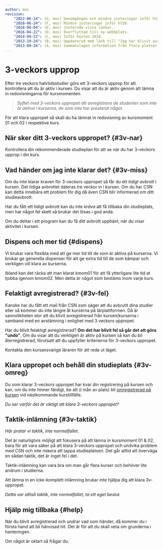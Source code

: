 ```yaml
---
author: mos
revision:
    "2022-06-24": (G, mos) Genomgången och mindre justeringar inför ht22.
    "2020-06-24": (F, mos) Mindre justeringar inför ht20.
    "2016-08-04": (E, mos) Justerade vissa länkar.
    "2016-04-22": (D, mos) Överflyttad till ny webbplats.
    "2014-09-22": (C, mos) Inför hösten 2014.
    "2013-10-24": (B, mos) Uppdaterad med länk till "Jag har blivit avregistrerad?".
    "2013-09-26": (A, mos) Sammanslagen information från flera platser, eget dokument.
...
```

3-veckors upprop
==================================

Efter tre veckors halvtidsstudier görs ett 3-veckors upprop för att kontrollera att du är aktiv i kursen. Du visar att du är aktiv genom att lämna in redovisningarna för kursmomenten.


> *Syftet med 3-veckors uppropet att avregistrera de studenter som inte är aktiva i kurserna, de som inte har presterat något.*

För att klara uppropet så skall du ha lämnat in redovisning av kursmoment 01 och 02 i respektive kurs.

<!--more-->



När sker ditt 3-veckors uppropet? {#3v-nar}
------------------------------------------------------------

Kontrollera din rekommenderade studieplan för att se när du har 3-veckors upprop i din kurs.



Vad händer om jag inte klarar det? {#3v-miss}
------------------------------------------------------------

Om du inte klarar kraven för 3-veckors uppropet så får du ett *tidigt avbrott* i kursen. Det tidiga avbrottet dateras tre veckor in i kursen. Om du har CSN kan detta innebära ett problem för dig då även CSN blir informerad om ditt studieavbrott.

Har du fått ett tidigt avbrott kan du inte *kräva* att få tillbaka din studieplats, men har något fel skett så brukar det lösas i god anda.

Om du deltar i ett program kan du få ditt avbrott upphävt, när du visar aktivitet i kursen.



Dispens och mer tid {#dispens}
------------------------------------------------------------

Vi brukar vara flexibla med att ge mer tid till de som är aktiva på kurserna. Vi brukar ge generella dispenser för att ge extra tid till de som kämpar och verkligen vill klara av kurserna.

Ibland kan det räcka att man klarat kmom01 för att få ytterligare lite tid at tjobba igenom kmom02. Men detta är något som bestäms inom varje kurs.



Felaktigt avregistrerad? {#3v-fel}
------------------------------------------------------------

Kanske har du fått ett mail från CSN som säger att du avbrutit dina studier eller så kommer du inte längre åt kurserna på lärplattformen. Då är sannolikheten stor att du blivit avregistrerad från kursen/kurserna i samband med en avstämning i enlighet med 3 veckors uppropet.

Har du blivit felaktigt avregistrerad? **Om det har blivit fel så går det att göra "undo"**. Om du visar att du verkligen är aktiv på kursen så kan du bli återregistrerad, förutsatt att du uppfyller kriterierna för 3-veckors uppropet.

Kontakta den kursansvarige läraren för att reda ut läget.



Klara uppropet och behåll din studieplats {#3v-omreg}
------------------------------------------------------------

Du som klarar 3-veckors uppropet har kvar din registrering på kursen och kan, om du inte hinner färdigt, be att (i mån av plats) bli [omregistrerad på kursen](omregistrering) vid nästkommande kurstillfälle.

*Du ser varför det är viktigt att klara 3-veckors uppropet?*



Taktik-inlämning {#3v-taktik}
------------------------------------------------------------

*Här pratar vi taktik, inte normalfallet.*

Det är naturligtvis möjligt att fokusera på att lämna in kursmoment 01 & 02, bara för att vara säker på att klara 3-veckors uppropet och undvika problem med CSN och inte riskera att tappa studieplatsen. Det går alltid att överväga en sådan taktik, det är inget fel i det.

Taktik-inlämning kan vara bra om man går flera kurser och behöver lite andrum i studierna.

Att lämna in en icke-komplett inlämning brukar inte hjälpa dig att klara 3v-uppropet.

*Detta var alltså taktik, inte normalfallet, ta ett eget beslut.*



Hjälp mig tillbaka {#help}
------------------------------------------------------------

När du blivit avregistrerad och undrar vad som händer, då kommer du i första hand att bli hänvisad hit. Det är för att du skall veta om grunderna i hanteringen.

Om något är oklart så frågar du.
